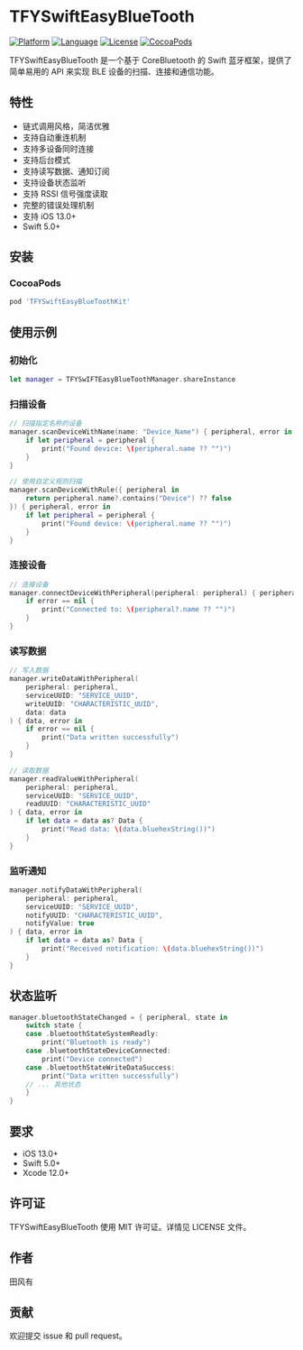 # TFYSwiftEasyBlueTooth

[![Platform](https://img.shields.io/badge/platform-iOS-blue.svg?style=flat)](https://developer.apple.com/iphone/index.action)
[![Language](http://img.shields.io/badge/language-swift-brightgreen.svg?style=flat)](https://developer.apple.com/swift)
[![License](http://img.shields.io/badge/license-MIT-lightgrey.svg?style=flat)](http://mit-license.org)
[![CocoaPods](https://img.shields.io/cocoapods/v/TFYSwiftEasyBlueToothKit.svg)](https://cocoapods.org/pods/TFYSwiftEasyBlueToothKit)

TFYSwiftEasyBlueTooth 是一个基于 CoreBluetooth 的 Swift 蓝牙框架，提供了简单易用的 API 来实现 BLE 设备的扫描、连接和通信功能。

## 特性

- 链式调用风格，简洁优雅
- 支持自动重连机制
- 支持多设备同时连接
- 支持后台模式
- 支持读写数据、通知订阅
- 支持设备状态监听
- 支持 RSSI 信号强度读取
- 完整的错误处理机制
- 支持 iOS 13.0+
- Swift 5.0+ 

## 安装

### CocoaPods

```ruby
pod 'TFYSwiftEasyBlueToothKit'
```

## 使用示例

### 初始化

```swift
let manager = TFYSwIFTEasyBlueToothManager.shareInstance
```

### 扫描设备

```swift
// 扫描指定名称的设备
manager.scanDeviceWithName(name: "Device_Name") { peripheral, error in
    if let peripheral = peripheral {
        print("Found device: \(peripheral.name ?? "")")
    }
}

// 使用自定义规则扫描
manager.scanDeviceWithRule({ peripheral in
    return peripheral.name?.contains("Device") ?? false
}) { peripheral, error in
    if let peripheral = peripheral {
        print("Found device: \(peripheral.name ?? "")")
    }
}
```

### 连接设备

```swift
// 连接设备
manager.connectDeviceWithPeripheral(peripheral: peripheral) { peripheral, error in
    if error == nil {
        print("Connected to: \(peripheral?.name ?? "")")
    }
}
```

### 读写数据

```swift
// 写入数据
manager.writeDataWithPeripheral(
    peripheral: peripheral,
    serviceUUID: "SERVICE_UUID",
    writeUUID: "CHARACTERISTIC_UUID",
    data: data
) { data, error in
    if error == nil {
        print("Data written successfully")
    }
}

// 读取数据
manager.readValueWithPeripheral(
    peripheral: peripheral,
    serviceUUID: "SERVICE_UUID",
    readUUID: "CHARACTERISTIC_UUID"
) { data, error in
    if let data = data as? Data {
        print("Read data: \(data.bluehexString())")
    }
}
```

### 监听通知

```swift
manager.notifyDataWithPeripheral(
    peripheral: peripheral,
    serviceUUID: "SERVICE_UUID",
    notifyUUID: "CHARACTERISTIC_UUID",
    notifyValue: true
) { data, error in
    if let data = data as? Data {
        print("Received notification: \(data.bluehexString())")
    }
}
```

## 状态监听

```swift
manager.bluetoothStateChanged = { peripheral, state in
    switch state {
    case .bluetoothStateSystemReadly:
        print("Bluetooth is ready")
    case .bluetoothStateDeviceConnected:
        print("Device connected")
    case .bluetoothStateWriteDataSuccess:
        print("Data written successfully")
    // ... 其他状态
    }
}
```

## 要求

- iOS 13.0+
- Swift 5.0+
- Xcode 12.0+

## 许可证

TFYSwiftEasyBlueTooth 使用 MIT 许可证。详情见 LICENSE 文件。

## 作者

田风有 

## 贡献

欢迎提交 issue 和 pull request。
